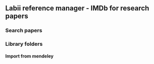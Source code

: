 ## Labii reference manager - IMDb for research papers

### Search papers

### Library folders

#### Import from mendeley
```

```
